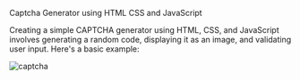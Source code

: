 Captcha Generator using HTML CSS and JavaScript

Creating a simple CAPTCHA generator using HTML, CSS, and JavaScript involves generating a random code, displaying it as an image, and validating user input. Here's a basic example:

![captcha](https://github.com/barikx/captcha-generator/assets/124221384/8c4304e4-0895-4d68-99aa-4fca2ba45602)
